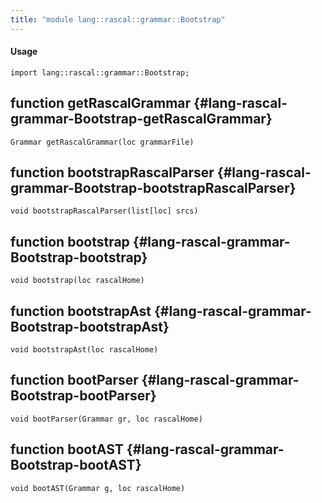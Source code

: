 ```yaml
---
title: "module lang::rascal::grammar::Bootstrap"
---
```


#### Usage

`import lang::rascal::grammar::Bootstrap;`


## function getRascalGrammar {#lang-rascal-grammar-Bootstrap-getRascalGrammar}

```rascal
Grammar getRascalGrammar(loc grammarFile)

```

## function bootstrapRascalParser {#lang-rascal-grammar-Bootstrap-bootstrapRascalParser}

```rascal
void bootstrapRascalParser(list[loc] srcs)

```

## function bootstrap {#lang-rascal-grammar-Bootstrap-bootstrap}

```rascal
void bootstrap(loc rascalHome)

```

## function bootstrapAst {#lang-rascal-grammar-Bootstrap-bootstrapAst}

```rascal
void bootstrapAst(loc rascalHome)

```

## function bootParser {#lang-rascal-grammar-Bootstrap-bootParser}

```rascal
void bootParser(Grammar gr, loc rascalHome)

```

## function bootAST {#lang-rascal-grammar-Bootstrap-bootAST}

```rascal
void bootAST(Grammar g, loc rascalHome)

```

